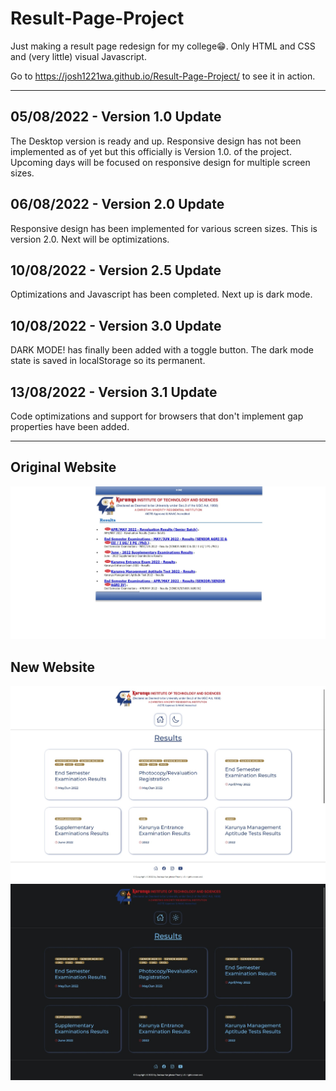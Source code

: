 # Result-Page-Project

Just making a result page redesign for my college😁.
Only HTML and CSS and (very little) visual Javascript.

Go to https://josh1221wa.github.io/Result-Page-Project/ to see it in action.

---

## 05/08/2022 - Version 1.0 Update

The Desktop version is ready and up. Responsive design has not been implemented as of yet but this officially is Version 1.0. of the project. Upcoming days will be focused on responsive design for multiple screen sizes.

## 06/08/2022 - Version 2.0 Update

Responsive design has been implemented for various screen sizes. This is version 2.0. Next will be optimizations.

## 10/08/2022 - Version 2.5 Update

Optimizations and Javascript has been completed. Next up is dark mode.

## 10/08/2022 - Version 3.0 Update

DARK MODE! has finally been added with a toggle button. The dark mode state is saved in localStorage so its permanent.

## 13/08/2022 - Version 3.1 Update

Code optimizations and support for browsers that don't implement gap properties have been added.

---

## Original Website

![old page](https://github.com/josh1221wa/Result-Page-Project/blob/master/img/old-page.png?raw=true)

## New Website

![new page light](https://github.com/josh1221wa/Result-Page-Project/blob/master/img/new-page-light.png?raw=true)
![new page dark](https://github.com/josh1221wa/Result-Page-Project/blob/master/img/new-page-dark.png?raw=true)
